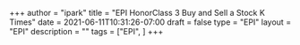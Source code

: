 +++
author = "ipark"
title = "EPI HonorClass 3 Buy and Sell a Stock K Times"
date =  2021-06-11T10:31:26-07:00
draft =  false
type = "EPI"
layout = "EPI"
description = ""
tags = ["EPI", 
]
+++

